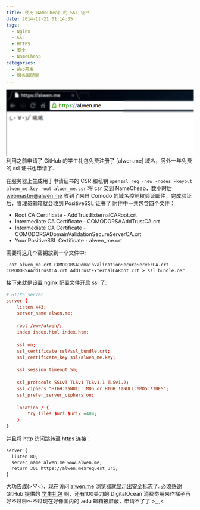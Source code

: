 ```yaml
---
title: 使用 NameCheap 的 SSL 证书
date: 2014-12-21 01:14:35
tags:
  - Nginx
  - SSL
  - HTTPS
  - 安全
  - NameCheap
categories:
  - Web开发
  - 服务器配置
---
```

![使用NameCheap的SSL证书](/images/posts/nginx-ssl/ssl-config.png)
利用之前申请了 GitHub 的学生礼包免费注册了 [alwen.me] 域名，另外一年免费的 ssl 证书也申请了.
<!--more-->
在服务器上生成用于申请证书的 CSR 和私钥
`openssl req -new -nodes -keyout alwen_me.key -out alwen_me.csr`
将 csr 交到 NameCheap，数小时后 webmaster@alwen.me 收到了来自 Comodo 的域名控制权验证邮件，完成验证后，管理员邮箱就会收到 PositiveSSL 证书了
附件中一共包含四个文件：
- Root CA Certificate - AddTrustExternalCARoot.crt
- Intermediate CA Certificate - COMODORSAAddTrustCA.crt
- Intermediate CA Certificate - COMODORSADomainValidationSecureServerCA.crt
- Your PositiveSSL Certificate - alwen_me.crt

需要将这几个密钥放到一个文件中:
```
 cat alwen_me.crt COMODORSADomainValidationSecureServerCA.crt COMODORSAAddTrustCA.crt AddTrustExternalCARoot.crt > ssl_bundle.cer
```
接下来就是设置 nginx 配置文件开启 ssl 了:
```conf
# HTTPS server
server {
	listen 443;
	server_name alwen.me;

	root /www/alwen/;
	index index.html index.htm;

	ssl on;
	ssl_certificate ssl/ssl_bundle.crt;
	ssl_certificate_key ssl/alwen_me.key;

	ssl_session_timeout 5m;

	ssl_protocols SSLv3 TLSv1 TLSv1.1 TLSv1.2;
	ssl_ciphers "HIGH:!aNULL:!MD5 or HIGH:!aNULL:!MD5:!3DES";
	ssl_prefer_server_ciphers on;

	location / {
		try_files $uri $uri/ =404;
	}
}
```
并且将 http 访问跳转至 https 连接：
```
server {
  listen 80;
  server_name alwen.me www.alwen.me;
  return 301 https://alwen.me$request_uri;
}
```
大功告成(>▽<)，现在访问 [alwen.me](https://alwen.me) 浏览器就显示出安全标志了.
必须感谢 GitHub 提供的 [学生礼包](https://education.github.com/pack) 啊，还有100美刀的 DigitalOcean 消费劵用来作梯子再好不过啦～不过现在好像国内的 .edu 邮箱被屏蔽，申请不了了 >﹏<
